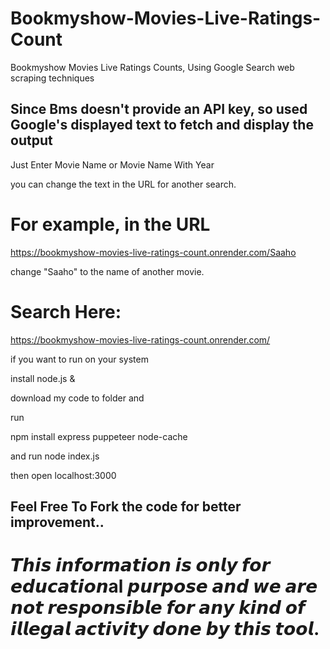 # Bookmyshow-Movies-Live-Ratings-Count

Bookmyshow Movies Live Ratings Counts, Using Google Search web scraping techniques

## Since Bms doesn't provide an API key, so used Google's displayed text to fetch and display the output

Just Enter Movie Name or Movie Name With Year

you can change the text in the URL for another search.

# For example, in the URL 

https://bookmyshow-movies-live-ratings-count.onrender.com/Saaho

change "Saaho" to the name of another movie.

# Search Here:

https://bookmyshow-movies-live-ratings-count.onrender.com/

if you want to run on your system

install node.js &

download my code to folder and

run

npm install express puppeteer node-cache

and run node index.js

then open localhost:3000

## Feel Free To Fork the code for better improvement..

# 𝙏𝙝𝙞𝙨 𝙞𝙣𝙛𝙤𝙧𝙢𝙖𝙩𝙞𝙤𝙣 𝙞𝙨 𝙤𝙣𝙡𝙮 𝙛𝙤𝙧 𝙚𝙙𝙪𝙘𝙖𝙩𝙞𝙤𝙣al 𝙥𝙪𝙧𝙥𝙤𝙨𝙚 𝙖𝙣𝙙 𝙬𝙚 𝙖𝙧𝙚 𝙣𝙤𝙩 𝙧𝙚𝙨𝙥𝙤𝙣𝙨𝙞𝙗𝙡𝙚 𝙛𝙤𝙧 𝙖𝙣𝙮 𝙠𝙞𝙣𝙙 𝙤𝙛 𝙞𝙡𝙡𝙚𝙜𝙖𝙡 𝙖𝙘𝙩𝙞𝙫𝙞𝙩𝙮 𝙙𝙤𝙣𝙚 𝙗𝙮 𝙩𝙝𝙞𝙨 𝙩𝙤𝙤𝙡.

